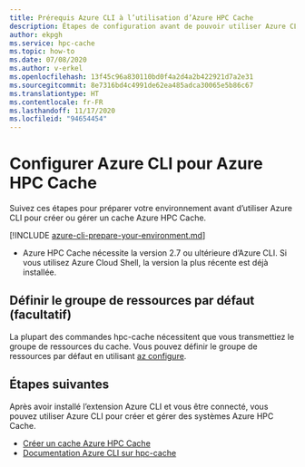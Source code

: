 ```yaml
---
title: Prérequis Azure CLI à l’utilisation d’Azure HPC Cache
description: Étapes de configuration avant de pouvoir utiliser Azure CLI pour créer ou modifier un cache Azure HPC Cache
author: ekpgh
ms.service: hpc-cache
ms.topic: how-to
ms.date: 07/08/2020
ms.author: v-erkel
ms.openlocfilehash: 13f45c96a830110bd0f4a2d4a2b422921d7a2e31
ms.sourcegitcommit: 8e7316bd4c4991de62ea485adca30065e5b86c67
ms.translationtype: HT
ms.contentlocale: fr-FR
ms.lasthandoff: 11/17/2020
ms.locfileid: "94654454"
---
```

# <a name="set-up-azure-cli-for-azure-hpc-cache"></a>Configurer Azure CLI pour Azure HPC Cache

Suivez ces étapes pour préparer votre environnement avant d’utiliser Azure CLI pour créer ou gérer un cache Azure HPC Cache.

[!INCLUDE [azure-cli-prepare-your-environment.md](../../includes/azure-cli-prepare-your-environment.md)]

 - Azure HPC Cache nécessite la version 2.7 ou ultérieure d’Azure CLI. Si vous utilisez Azure Cloud Shell, la version la plus récente est déjà installée.

## <a name="set-default-resource-group-optional"></a>Définir le groupe de ressources par défaut (facultatif)

La plupart des commandes hpc-cache nécessitent que vous transmettiez le groupe de ressources du cache. Vous pouvez définir le groupe de ressources par défaut en utilisant [az configure](/cli/azure/reference-index#az-configure).

## <a name="next-steps"></a>Étapes suivantes

Après avoir installé l’extension Azure CLI et vous être connecté, vous pouvez utiliser Azure CLI pour créer et gérer des systèmes Azure HPC Cache.

* [Créer un cache Azure HPC Cache](hpc-cache-create.md)
* [Documentation Azure CLI sur hpc-cache](/cli/azure/ext/hpc-cache/hpc-cache)
